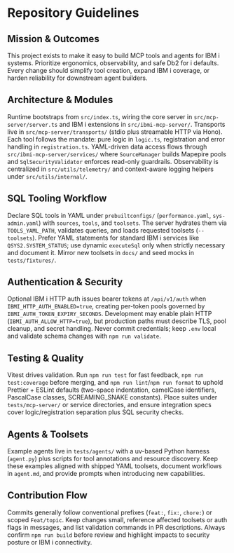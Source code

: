 # Repository Guidelines

## Mission & Outcomes

This project exists to make it easy to build MCP tools and agents for IBM i systems. Prioritize ergonomics, observability, and safe Db2 for i defaults. Every change should simplify tool creation, expand IBM i coverage, or harden reliability for downstream agent builders.

## Architecture & Modules

Runtime bootstraps from `src/index.ts`, wiring the core server in `src/mcp-server/server.ts` and IBM i extensions in `src/ibmi-mcp-server/`. Transports live in `src/mcp-server/transports/` (stdio plus streamable HTTP via Hono). Each tool follows the mandate: pure logic in `logic.ts`, registration and error handling in `registration.ts`. YAML-driven data access flows through `src/ibmi-mcp-server/services/` where `SourceManager` builds Mapepire pools and `SqlSecurityValidator` enforces read-only guardrails. Observability is centralized in `src/utils/telemetry/` and context-aware logging helpers under `src/utils/internal/`.

## SQL Tooling Workflow

Declare SQL tools in YAML under `prebuiltconfigs/` (`performance.yaml`, `sys-admin.yaml`) with `sources`, `tools`, and `toolsets`. The server hydrates them via `TOOLS_YAML_PATH`, validates queries, and loads requested toolsets (`--toolsets`). Prefer YAML statements for standard IBM i services like `QSYS2.SYSTEM_STATUS`; use dynamic `executeSql` only when strictly necessary and document it. Mirror new toolsets in `docs/` and seed mocks in `tests/fixtures/`.

## Authentication & Security

Optional IBM i HTTP auth issues bearer tokens at `/api/v1/auth` when `IBMI_HTTP_AUTH_ENABLED=true`, creating per-token pools governed by `IBMI_AUTH_TOKEN_EXPIRY_SECONDS`. Development may enable plain HTTP (`IBMI_AUTH_ALLOW_HTTP=true`), but production paths must describe TLS, pool cleanup, and secret handling. Never commit credentials; keep `.env` local and validate schema changes with `npm run validate`.

## Testing & Quality

Vitest drives validation. Run `npm run test` for fast feedback, `npm run test:coverage` before merging, and `npm run lint`/`npm run format` to uphold Prettier + ESLint defaults (two-space indentation, camelCase identifiers, PascalCase classes, SCREAMING_SNAKE constants). Place suites under `tests/mcp-server/` or service directories, and ensure integration specs cover logic/registration separation plus SQL security checks.

## Agents & Toolsets

Example agents live in `tests/agents/` with a uv-based Python harness (`agent.py`) plus scripts for tool annotations and resource discovery. Keep these examples aligned with shipped YAML toolsets, document workflows in `agent.md`, and provide prompts when introducing new capabilities.

## Contribution Flow

Commits generally follow conventional prefixes (`feat:`, `fix:`, `chore:`) or scoped `Feat/topic`. Keep changes small, reference affected toolsets or auth flags in messages, and list validation commands in PR descriptions. Always confirm `npm run build` before review and highlight impacts to security posture or IBM i connectivity.
